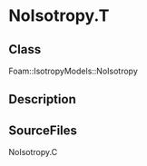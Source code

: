 # NoIsotropy.T 
## Class
Foam::IsotropyModels::NoIsotropy

## Description

## SourceFiles
NoIsotropy.C

